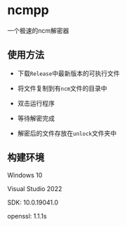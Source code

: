 # ncmpp

一个极速的ncm解密器

## 使用方法

- 下载`Release`中最新版本的可执行文件

- 将文件复制到有`ncm`文件的目录中

- 双击运行程序

- 等待解密完成
- 解密后的文件存放在`unlock`文件夹中

## 构建环境

Windows 10

Visual Studio 2022

SDK: 10.0.19041.0

openssl: 1.1.1s